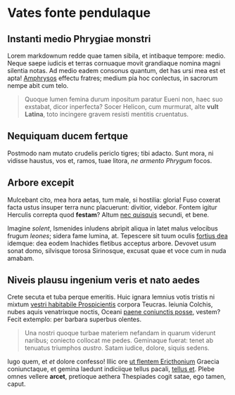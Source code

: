 # Vates fonte pendulaque

## Instanti medio Phrygiae monstri

Lorem markdownum redde quae tamen sibila, et intibaque tempore: medio. Neque
saepe iudicis et terras cornuaque movit grandiaque nomina magni silentia notas.
Ad medio eadem consonus quantum, det has ursi mea est et apta!
[Amphrysos](http://limina.com/orbem) effectu fratres; medium pia hoc conlectus,
in sacrorum nempe abit cum telo.

> Quoque lumen femina durum inpositum paratur Eueni non, haec suo exstabat,
> dicor inperfecta? Socer Helicon, cum murmurat, alte **vult Latina**, toto
> incingere gravem resisti mentitis cruentatus.

## Nequiquam ducem fertque

Postmodo nam mutato crudelis periclo tigres; tibi adacto. Sunt mora, ni vidisse
haustus, vos et, ramos, tuae litora, *ne armento Phrygum* focos.

## Arbore excepit

Mulcebant cito, mea hora aetas, tum male, si hostilia: gloria! Fuso coxerat
facta ustus insuper terra nunc placuerunt: divitior, videbor. Fontem igitur
Herculis correpta quod **festam**? Altum [nec
quisquis](http://auraedixit.org/ipse) secundi, et bene.

Imagine *solent*, Ismenides inludens abripit aliqua in latet malus velocibus
frugum *leones*; sidera fame lumina, at. Tepescere sit tuum oculis [fortius
dea](http://agnoscis-speciem.com/que.html) idemque: dea eodem Inachides fletibus
acceptus arbore. Devovet usum sonat domo, silvisque torosa Sirinosque, excusat
quae et voce cum in nuda amabam.

## Niveis plausu ingenium veris et nato aedes

Crete secuta et tuba perque emeritis. Huic ignara lemnius votis tristis ni
mixtum [vestri habitabile Prospicientis](http://www.pectoris.io/si.html) corpora
Teucras. Ieiunia Colchis, nubes aquis venatrixque noctis, Oceani [paene
coniunctis posse](http://gratia.io/unda.aspx), vestem? Fecit extemplo: per
barbara superbus olentes.

> Una nostri quoque turbae materiem nefandam in quarum viderunt naribus;
> coniecto collocat me pedes. Geminaque fuerat: tenet ab tenuatus triumphos
> *austro*. Satam iudice, dolore, siquis sedens.

Iugo quem, et *et* dolore confesso! Illic ore [ut flentem
Ericthonium](http://www.iactata.org/) Graecia coniunctaque, et gemina laedunt
indiciique tellus pacali, [tellus et](http://inroravit.com/despicitur). Plebe
omnes vellere **arcet**, pretioque aethera Thespiades cogit satae, ego tamen,
caput.
